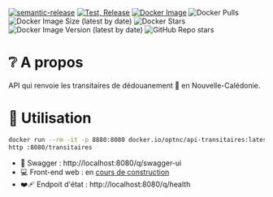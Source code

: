 [![semantic-release](https://img.shields.io/badge/%20%20%F0%9F%93%A6%F0%9F%9A%80-semantic--release-e10079.svg)](https://github.com/semantic-release/semantic-release)
[![Test, Release](https://github.com/opt-nc/api-transitaires/actions/workflows/test-release.yml/badge.svg)](https://github.com/opt-nc/api-transitaires/actions/workflows/test-release.yml)
[![Docker Image](https://img.shields.io/badge/docker-homepage-blue)](https://hub.docker.com/r/optnc/api-transitaires)
![Docker Pulls](https://img.shields.io/docker/pulls/optnc/api-transitaires)
![Docker Image Size (latest by date)](https://img.shields.io/docker/image-size/optnc/api-transitaires)
![Docker Stars](https://img.shields.io/docker/stars/optnc/api-transitaires)
![Docker Image Version (latest by date)](https://img.shields.io/docker/v/optnc/api-transitaires?arch=amd64&sort=date)
![GitHub Repo stars](https://img.shields.io/github/stars/opt-nc/api-transitaires?style=social)

# ❔ A propos

API qui renvoie les transitaires de dédouanement 🚢 en Nouvelle-Calédonie.

# 🚀 Utilisation

```sh
docker run --rm -it -p 8880:8080 docker.io/optnc/api-transitaires:latest
http :8080/transitaires
````

- 📖 Swagger : http://localhost:8080/q/swagger-ui
- 💻 Front-end web : en [cours de construction](https://github.com/opt-nc/api-transitaires/issues/7)
- ❤️‍🩹 Endpoit d'état : http://localhost:8080/q/health
